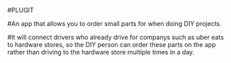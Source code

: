 #PLUGIT

#An app that allows you to order small parts for when doing DIY projects.

#It will connect drivers who already drive for companys such as uber eats to hardware stores, so the DIY person can order these parts on the app rather than driving to the hardware store multiple times in a day.
